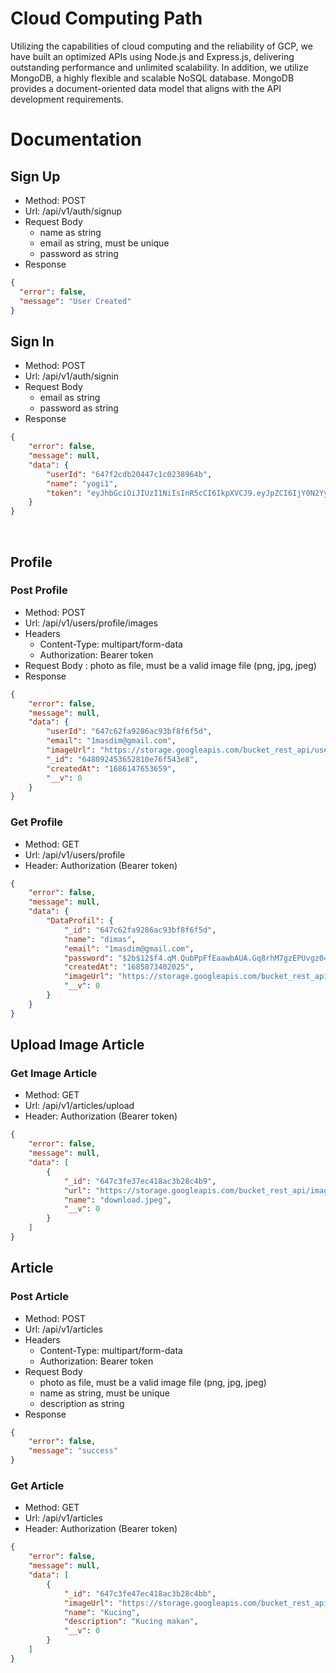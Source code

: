 # Cloud Computing Path
Utilizing the capabilities of cloud computing and the reliability of GCP, we have built an optimized APIs using Node.js and Express.js, delivering outstanding performance and unlimited scalability. In addition, we utilize MongoDB, a highly flexible and scalable NoSQL database. MongoDB provides a document-oriented data model that aligns with the API development requirements.


# Documentation


## Sign Up

- Method: POST
- Url: /api/v1/auth/signup
- Request Body 
  - name as string
  - email as string, must be unique
  - password as string
- Response

```json
{
  "error": false,
  "message": "User Created"
}
```

## Sign In

- Method: POST
- Url: /api/v1/auth/signin
- Request Body 
  - email as string
  - password as string
- Response

```json
{
    "error": false,
    "message": null,
    "data": {
        "userId": "647f2cdb20447c1c0238964b",
        "name": "yogi1",
        "token": "eyJhbGciOiJIUzI1NiIsInR5cCI6IkpXVCJ9.eyJpZCI6IjY0N2YyY2RiMjA0NDdjMWMwMjM4OTY0YiIsImlhdCI6MTY4NjE0NzM1OX0.LaGPkU5l13M_NKox03sayE-Q56qUhhQOOD71MNgk8Rg"
    }
}
```
<br>

## Profile

### Post Profile
- Method: POST
- Url: /api/v1/users/profile/images
- Headers
  - Content-Type: multipart/form-data
  - Authorization: Bearer token
- Request Body : photo as file, must be a valid image file (png, jpg, jpeg)
- Response 

```json
{
    "error": false,
    "message": null,
    "data": {
        "userId": "647c62fa9286ac93bf8f6f5d",
        "email": "1masdim@gmail.com",
        "imageUrl": "https://storage.googleapis.com/bucket_rest_api/user-img/FHOTzPyWUAYUdl_-1686147653477.jpg",
        "_id": "648092453652810e76f543e8",
        "createdAt": "1686147653659",
        "__v": 0
    }
}
```
### Get Profile

- Method: GET
- Url: /api/v1/users/profile
- Header: Authorization (Bearer token)

```json
{
    "error": false,
    "message": null,
    "data": {
        "DataProfil": {
            "_id": "647c62fa9286ac93bf8f6f5d",
            "name": "dimas",
            "email": "1masdim@gmail.com",
            "password": "$2b$12$f4.qM.QubPpFfEaawbAUA.Gq8rhM7gzEPUvgz04mSTv30prjFfy1q",
            "createdAt": "1685873402025",
            "imageUrl": "https://storage.googleapis.com/bucket_rest_api/user-img/FHOTzPyWUAYUdl_-1686147653477.jpg",
            "__v": 0
        }
    }
}
```

## Upload Image Article

### Get Image Article

- Method: GET
- Url: /api/v1/articles/upload
- Header: Authorization (Bearer token)

```json
{
    "error": false,
    "message": null,
    "data": [
        {
            "_id": "647c3fe37ec418ac3b28c4b9",
            "url": "https://storage.googleapis.com/bucket_rest_api/images/download-1685864419539.jpeg",
            "name": "download.jpeg",
            "__v": 0
        }
    ]
}
```

## Article

### Post Article 

- Method: POST
- Url: /api/v1/articles
- Headers
  - Content-Type: multipart/form-data
  - Authorization: Bearer token
- Request Body 
  - photo as file, must be a valid image file (png, jpg, jpeg)
  - name as string, must be unique
  - description as string
- Response 

```json
{
    "error": false,
    "message": "success"
}
```

### Get Article

- Method: GET
- Url: /api/v1/articles
- Header: Authorization (Bearer token)

```json
{
    "error": false,
    "message": null,
    "data": [
        {
            "_id": "647c3fe47ec418ac3b28c4bb",
            "imageUrl": "https://storage.googleapis.com/bucket_rest_api/images/download-1685864419539.jpeg",
            "name": "Kucing",
            "description": "Kucing makan",
            "__v": 0
        }
    ]
}
```
